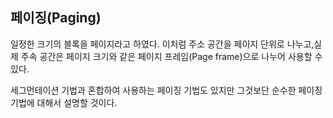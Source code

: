 ## 페이징(Paging)

일정한 크기의 블록을 페이지라고 하였다. 이처럼 주소 공간을 페이지 단위로 나누고,실제 주속 공간은 페이지 크기와 같은 페이지 프레임(Page frame)으로 나누어 사용할 수 있다.

세그먼테이션 기법과 혼합하여 사용하는 페이징 기법도 있지만 그것보단 순수한 페이징 기법에 대해서 설명할 것이다.


